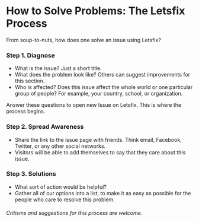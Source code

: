 # How to Solve Problems: The Letsfix Process

From soup-to-nuts, how does one solve an issue using Letsfix?

### Step 1. Diagnose
  
  * What is the issue? Just a short title.
  * What does the problem look like? Others can suggest improvements for this section.
  * Who is affected? Does this issue affect the whole world or one particular group of people? For example, your country, school, or organization.

Answer these questions to open new Issue on Letsfix. This is where the process begins.

### Step 2. Spread Awareness
  * Share the link to the issue page with friends. Think email, Facebook, Twitter, or any other social networks.
  * Visitors will be able to add themselves to say that they care about this issue.

### Step 3. Solutions
  * What sort of action would be helpful?
  * Gather all of our options into a list, to make it as easy as possible for the people who care to resolve this problem.
  
######  Critisms and suggestions for this process are welcome.
